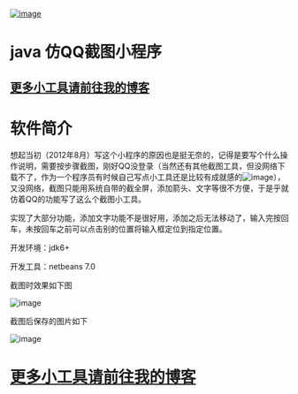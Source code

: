 <a href='https://www.aliyun.com/sale-season/2020/procurement-new-members?userCode=6vik1cql' target='_blank'>![image](https://www.vbox.top/aliyun730X233.jpg)</a>
# java 仿QQ截图小程序


## <a href='http://www.vbox.top?from=github' target='_blank'>更多小工具请前往我的博客</a>

# 软件简介 

想起当初（2012年8月）写这个小程序的原因也是挺无奈的，记得是要写个什么操作说明，需要按步骤截图，刚好QQ没登录（当然还有其他截图工具，但没网络下载不了，作为一个程序员有时候自己写点小工具还是比较有成就感的![image](http://www.vbox.top/wp-content/uploads/2017/07/haha.png )），又没网络，截图只能用系统自带的截全屏，添加箭头、文字等很不方便，于是乎就仿着QQ的功能写了这么个截图小工具。

实现了大部分功能，添加文字功能不是很好用，添加之后无法移动了，输入完按回车，未按回车之前可以点击别的位置将输入框定位到指定位置。

开发环境：jdk6+

开发工具：netbeans 7.0

截图时效果如下图

![image](http://www.vbox.top/wp-content/uploads/2017/07/screen1.jpg)

截图后保存的图片如下

![image](http://www.vbox.top/wp-content/uploads/2017/07/screen2.jpg)

# <a href='http://www.vbox.top?from=github' target='_blank'>更多小工具请前往我的博客</a>
